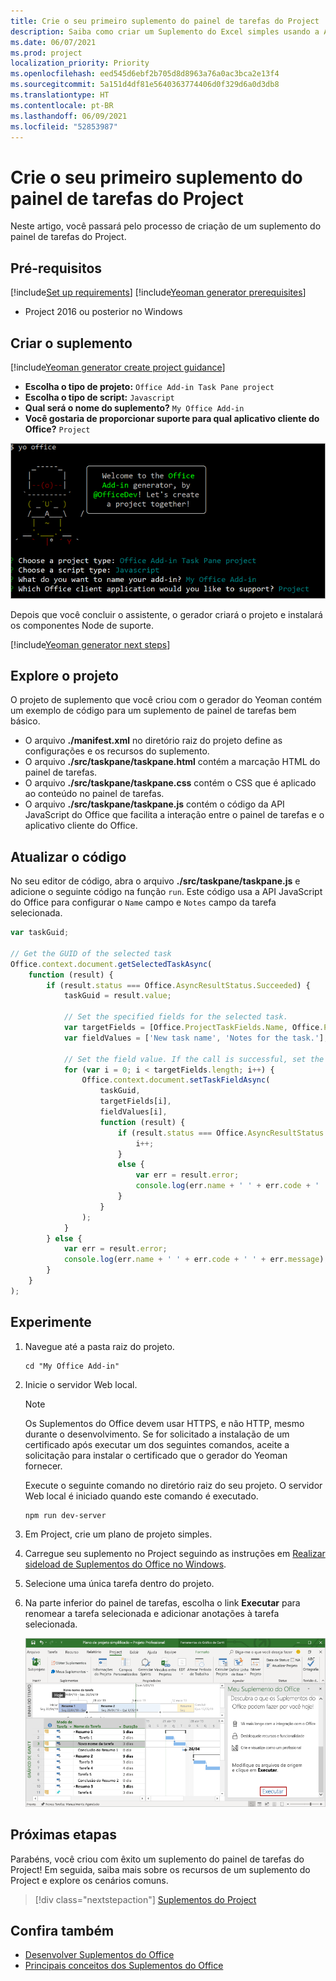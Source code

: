 ```yaml
---
title: Crie o seu primeiro suplemento do painel de tarefas do Project
description: Saiba como criar um Suplemento do Excel simples usando a API JS do Office.
ms.date: 06/07/2021
ms.prod: project
localization_priority: Priority
ms.openlocfilehash: eed545d6ebf2b705d8d8963a76a0ac3bca2e13f4
ms.sourcegitcommit: 5a151d4df81e5640363774406d0f329d6a0d3db8
ms.translationtype: HT
ms.contentlocale: pt-BR
ms.lasthandoff: 06/09/2021
ms.locfileid: "52853987"
---
```

# <a name="build-your-first-project-task-pane-add-in"></a>Crie o seu primeiro suplemento do painel de tarefas do Project

Neste artigo, você passará pelo processo de criação de um suplemento do painel de tarefas do Project.

## <a name="prerequisites"></a>Pré-requisitos

[!include[Set up requirements](../includes/set-up-dev-environment-beforehand.md)]
[!include[Yeoman generator prerequisites](../includes/quickstart-yo-prerequisites.md)]

- Project 2016 ou posterior no Windows

## <a name="create-the-add-in"></a>Criar o suplemento

[!include[Yeoman generator create project guidance](../includes/yo-office-command-guidance.md)]

- **Escolha o tipo de projeto:** `Office Add-in Task Pane project`
- **Escolha o tipo de script:** `Javascript`
- **Qual será o nome do suplemento?** `My Office Add-in`
- **Você gostaria de proporcionar suporte para qual aplicativo cliente do Office?** `Project`

![Captura de tela apresentando os avisos e respostas do gerador Yeoman em uma interface de linha de comando](../images/yo-office-project.png)

Depois que você concluir o assistente, o gerador criará o projeto e instalará os componentes Node de suporte.

[!include[Yeoman generator next steps](../includes/yo-office-next-steps.md)]

## <a name="explore-the-project"></a>Explore o projeto

O projeto de suplemento que você criou com o gerador do Yeoman contém um exemplo de código para um suplemento de painel de tarefas bem básico.

- O arquivo **./manifest.xml** no diretório raiz do projeto define as configurações e os recursos do suplemento.
- O arquivo **./src/taskpane/taskpane.html** contém a marcação HTML do painel de tarefas.
- O arquivo **./src/taskpane/taskpane.css** contém o CSS que é aplicado ao conteúdo no painel de tarefas.
- O arquivo **./src/taskpane/taskpane.js** contém o código da API JavaScript do Office que facilita a interação entre o painel de tarefas e o aplicativo cliente do Office.

## <a name="update-the-code"></a>Atualizar o código

No seu editor de código, abra o arquivo **./src/taskpane/taskpane.js** e adicione o seguinte código na função `run`. Este código usa a API JavaScript do Office para configurar o `Name` campo e `Notes` campo da tarefa selecionada.

```js
var taskGuid;

// Get the GUID of the selected task
Office.context.document.getSelectedTaskAsync(
    function (result) {
        if (result.status === Office.AsyncResultStatus.Succeeded) {
            taskGuid = result.value;

            // Set the specified fields for the selected task.
            var targetFields = [Office.ProjectTaskFields.Name, Office.ProjectTaskFields.Notes];
            var fieldValues = ['New task name', 'Notes for the task.'];

            // Set the field value. If the call is successful, set the next field.
            for (var i = 0; i < targetFields.length; i++) {
                Office.context.document.setTaskFieldAsync(
                    taskGuid,
                    targetFields[i],
                    fieldValues[i],
                    function (result) {
                        if (result.status === Office.AsyncResultStatus.Succeeded) {
                            i++;
                        }
                        else {
                            var err = result.error;
                            console.log(err.name + ' ' + err.code + ' ' + err.message);
                        }
                    }
                );
            }
        } else {
            var err = result.error;
            console.log(err.name + ' ' + err.code + ' ' + err.message);
        }
    }
);
```

## <a name="try-it-out"></a>Experimente

1. Navegue até a pasta raiz do projeto.

    ```command&nbsp;line
    cd "My Office Add-in"
    ```

2. Inicie o servidor Web local.

    > [!NOTE]
    > Os Suplementos do Office devem usar HTTPS, e não HTTP, mesmo durante o desenvolvimento. Se for solicitado a instalação de um certificado após executar um dos seguintes comandos, aceite a solicitação para instalar o certificado que o gerador do Yeoman fornecer.

    Execute o seguinte comando no diretório raiz do seu projeto. O servidor Web local é iniciado quando este comando é executado.

    ```command&nbsp;line
    npm run dev-server
    ```

3. Em Project, crie um plano de projeto simples.

4. Carregue seu suplemento no Project seguindo as instruções em [Realizar sideload de Suplementos do Office no Windows](../testing/create-a-network-shared-folder-catalog-for-task-pane-and-content-add-ins.md).

5. Selecione uma única tarefa dentro do projeto.

6. Na parte inferior do painel de tarefas, escolha o link **Executar** para renomear a tarefa selecionada e adicionar anotações à tarefa selecionada.

    ![Captura de tela do aplicativo Project com o suplemento do painel de tarefas carregado](../images/project-quickstart-addin-1.png)

## <a name="next-steps"></a>Próximas etapas

Parabéns, você criou com êxito um suplemento do painel de tarefas do Project! Em seguida, saiba mais sobre os recursos de um suplemento do Project e explore os cenários comuns.

> [!div class="nextstepaction"]
> [Suplementos do Project](../project/project-add-ins.md)

## <a name="see-also"></a>Confira também

- [Desenvolver Suplementos do Office](../develop/develop-overview.md)
- [Principais conceitos dos Suplementos do Office](../overview/core-concepts-office-add-ins.md)
